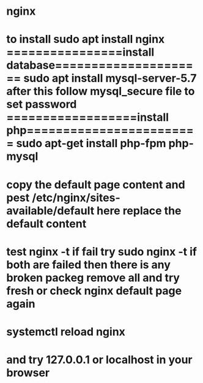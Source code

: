 # nginx
to install
sudo apt install nginx
================install database=====================
sudo apt install mysql-server-5.7
after this follow mysql_secure file to set password
==================install php========================
sudo apt-get install php-fpm php-mysql
=====================================================
copy the default page content and pest  /etc/nginx/sites-available/default here
replace the default content
=====================================================
test nginx -t if fail try sudo nginx -t
if both are failed then there is any broken packeg remove all and try fresh or check nginx default page again  
=====================================================
systemctl reload nginx
=====================================================
and try 127.0.0.1 or localhost in your browser
=====================================================
